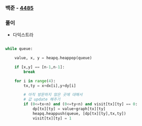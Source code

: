 ### 백준 - [4485](https://www.acmicpc.net/problem/4485)

### 풀이

* 다익스트라

```Python

while queue:

    value, x, y = heapq.heappop(queue)

    if [x,y] == [n-1,n-1]:
        break

    for i in range(4):
        tx,ty = x+dx[i],y+dy[i]

        # 아직 방문하지 않은 곳에 대해서
        # 값 update 해주기
        if (0<=tx<n) and (0<=ty<n) and visit[tx][ty] == 0:
            dp[tx][ty] = value+graph[tx][ty]
            heapq.heappush(queue, [dp[tx][ty],tx,ty])
            visit[tx][ty] = 1

```

